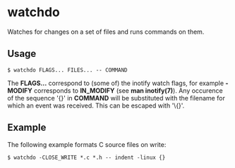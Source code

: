 # watchdo
Watches for changes on a set of files and runs commands on them.

## Usage
```
$ watchdo FLAGS... FILES... -- COMMAND
```
The **FLAGS...** correspond to (some of) the inotify watch flags, for example
**-MODIFY** corresponds to **IN_MODIFY** (see **man inotify(7)**). Any occurence
of the sequence '{}' in **COMMAND** will be substituted with the filename for
which an event was received. This can be escaped with '\\{}'.

## Example
The following example formats C source files on write:
```
$ watchdo -CLOSE_WRITE *.c *.h -- indent -linux {}
```
